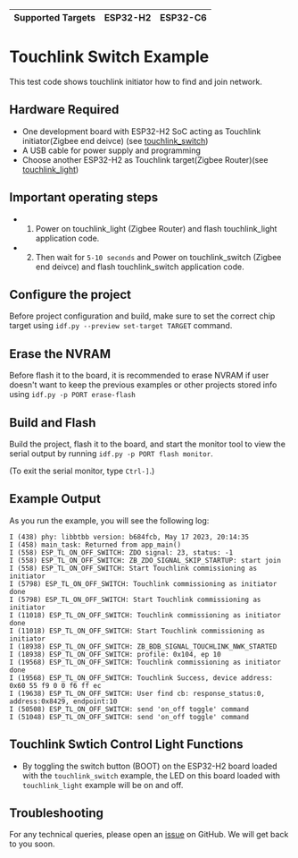 | Supported Targets | ESP32-H2 | ESP32-C6 |
| ----------------- | -------- | -------- |

# Touchlink Switch Example 

This test code shows touchlink initiator how to find and join network.

## Hardware Required

* One development board with ESP32-H2 SoC acting as Touchlink initiator(Zigbee end deivce) (see [touchlink_switch](./))
* A USB cable for power supply and programming
* Choose another ESP32-H2 as Touchlink target(Zigbee Router)(see [touchlink_light](../touchlink_light))

## Important operating steps
* 1) Power on touchlink_light (Zigbee Router) and flash touchlink_light application code.
* 2) Then wait for `5-10 seconds` and Power on touchlink_switch (Zigbee end deivce) and flash touchlink_switch application code.

## Configure the project

Before project configuration and build, make sure to set the correct chip target using `idf.py --preview set-target TARGET` command.

## Erase the NVRAM 

Before flash it to the board, it is recommended to erase NVRAM if user doesn't want to keep the previous examples or other projects stored info 
using `idf.py -p PORT erase-flash`

## Build and Flash

Build the project, flash it to the board, and start the monitor tool to view the serial output by running `idf.py -p PORT flash monitor`.

(To exit the serial monitor, type ``Ctrl-]``.)


## Example Output

As you run the example, you will see the following log:

```
I (438) phy: libbtbb version: b684fcb, May 17 2023, 20:14:35
I (458) main_task: Returned from app_main()
I (558) ESP_TL_ON_OFF_SWITCH: ZDO signal: 23, status: -1
I (558) ESP_TL_ON_OFF_SWITCH: ZB_ZDO_SIGNAL_SKIP_STARTUP: start join
I (558) ESP_TL_ON_OFF_SWITCH: Start Touchlink commissioning as initiator
I (5798) ESP_TL_ON_OFF_SWITCH: Touchlink commissioning as initiator done
I (5798) ESP_TL_ON_OFF_SWITCH: Start Touchlink commissioning as initiator
I (11018) ESP_TL_ON_OFF_SWITCH: Touchlink commissioning as initiator done
I (11018) ESP_TL_ON_OFF_SWITCH: Start Touchlink commissioning as initiator
I (18938) ESP_TL_ON_OFF_SWITCH: ZB_BDB_SIGNAL_TOUCHLINK_NWK_STARTED
I (18938) ESP_TL_ON_OFF_SWITCH: profile: 0x104, ep 10
I (19568) ESP_TL_ON_OFF_SWITCH: Touchlink commissioning as initiator done
I (19568) ESP_TL_ON_OFF_SWITCH: Touchlink Success, device address: 0x60 55 f9 0 0 f6 ff ec
I (19638) ESP_TL_ON_OFF_SWITCH: User find cb: response_status:0, address:0x8429, endpoint:10
I (50508) ESP_TL_ON_OFF_SWITCH: send 'on_off toggle' command
I (51048) ESP_TL_ON_OFF_SWITCH: send 'on_off toggle' command
```

## Touchlink Swtich Control Light Functions

 * By toggling the switch button (BOOT) on the ESP32-H2 board loaded with the `touchlink_switch` example, the LED on this board loaded with `touchlink_light` example will be on and off.


## Troubleshooting

For any technical queries, please open an [issue](https://github.com/espressif/esp-zigbee-sdk/issues) on GitHub. We will get back to you soon.
